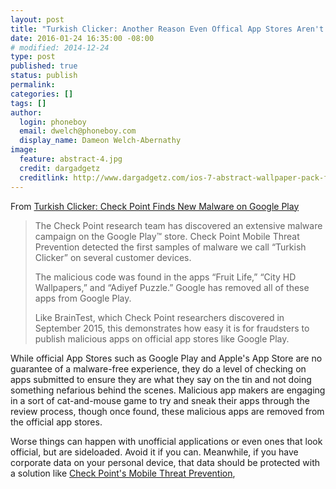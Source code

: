 ```yaml
---
layout: post
title: "Turkish Clicker: Another Reason Even Offical App Stores Aren't Guaranteed Free Of Malware"
date: 2016-01-24 16:35:00 -08:00
# modified: 2014-12-24
type: post
published: true
status: publish
permalink: 
categories: []
tags: []
author:
  login: phoneboy
  email: dwelch@phoneboy.com
  display_name: Dameon Welch-Abernathy
image:
  feature: abstract-4.jpg
  credit: dargadgetz
  creditlink: http://www.dargadgetz.com/ios-7-abstract-wallpaper-pack-for-iphone-5-and-ipod-touch-retina/
---
```

From [Turkish Clicker: Check Point Finds New Malware on Google Play](http://blog.checkpoint.com/2016/01/08/turkish-clicker-check-point-finds-new-malware-on-google-play/)

> The Check Point research team has discovered an extensive malware campaign on the Google Play™ store. Check Point Mobile Threat Prevention detected the first samples of malware we call “Turkish Clicker” on several customer devices. 
>
> The malicious code was found in the apps “Fruit Life,” “City HD Wallpapers,” and “Adiyef Puzzle.” Google has removed all of these apps from Google Play.  
>
> Like BrainTest, which Check Point researchers discovered in September 2015, this demonstrates how easy it is for fraudsters to publish malicious apps on official app stores like Google Play.

While official App Stores such as Google Play and Apple's App Store are no guarantee of a malware-free experience, they do a level of checking on apps submitted to ensure they are what they say on the tin and not doing something nefarious behind the scenes. Malicious app makers are engaging in a sort of cat-and-mouse game to try and sneak their apps through the review process, though once found, these malicious apps are removed from the official app stores. 

Worse things can happen with unofficial applications or even ones that look official, but are sideloaded. Avoid it if you can. Meanwhile, if you have corporate data on your personal device, that data should be protected with a solution like [Check Point's Mobile Threat Prevention](https://www.checkpoint.com/products/mobile-threat-prevention/index.html),